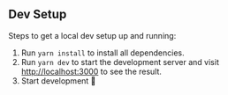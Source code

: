 ## Dev Setup

Steps to get a local dev setup up and running:

1. Run `yarn install` to install all dependencies.
4. Run `yarn dev` to start the development server and visit [http://localhost:3000](http://localhost:3000) to see the result.
5. Start development 🎉
